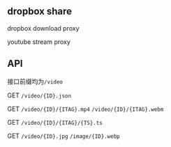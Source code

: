 ## dropbox share 

dropbox download proxy

youtube stream proxy 


## API

接口前缀均为`/video`

GET `/video/{ID}.json`

GET `/video/{ID}/{ITAG}.mp4` `/video/{ID}/{ITAG}.webm`

GET `/video/{ID}/{ITAG}/{TS}.ts`

GET `/video/{ID}.jpg` `/image/{ID}.webp`